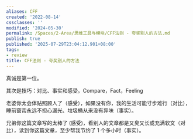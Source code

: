 ```yaml
---
aliases: CFF
created: '2022-08-14'
cssclasses: ''
modified: '2024-05-30'
permalink: /Spaces/2-Area/思维工具与模块/CFF法则 - 夸奖别人的方法.md
publish: true
published: '2025-07-29T23:04:12.901+08:00'
tags:
- review
title: CFF法则 - 夸奖别人的方法
---
```

真诚是第一位。

其次是技巧：对比、事实和感受。Compare，Fact，Feeling

老婆你太会体贴照顾人了（感受），如果没有你，我的生活可能寸步难行（对比），睡前窗帘永远不担心漏光、垃圾桶从来没有异味（事实）。

兄弟你这篇文章写的太棒了 (感受)，看别人的文章都是又臭又长或充满软文（对比），读到你这篇文章，至少帮我节约了 1 个多小时（事实）。
